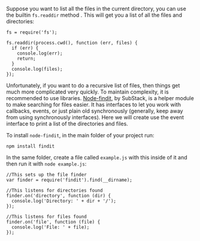 Suppose you want to list all the files in the current directory, you can use the builtin `fs.readdir` method <link to fs module>. This will get you a list of all the files and directories:

    fs = require('fs');

    fs.readdir(process.cwd(), function (err, files) {
      if (err) {
        console.log(err);
        return;
      }
      console.log(files);
    });


Unfortunately, if you want to do a recursive list of files, then things get much more complicated very quickly. To maintain complexity, it is recommended to use libraries. [Node-findit](https://github.com/substack/node-findit), by SubStack, is a helper module to make searching for files easier.  It has interfaces to let you work with callbacks, events, or just plain old synchronously (generally, keep away from using synchronously interfaces). Here we will create use the event interface to print a list of the directories and files.

To install `node-findit`, in the main folder of your project run:

    npm install findit

In the same folder, create a file called `example.js` with this inside of it and then run it with `node example.js`:

    //This sets up the file finder
    var finder = require('findit').find(__dirname);

    //This listens for directories found
    finder.on('directory', function (dir) {
      console.log('Directory: ' + dir + '/');
    });

    //This listens for files found
    finder.on('file', function (file) {
      console.log('File: ' + file);
    });
